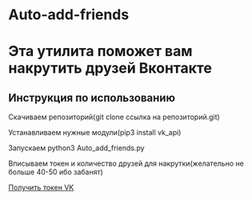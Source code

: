 # Auto-add-friends
<h1>Эта утилита поможет вам накрутить друзей Вконтакте</h1>

<h2>Инструкция по использованию</h2>

<p>Скачиваем репозиторий(git clone ссылка на репозиторий.git)</p>

<p>Устанавливаем нужные модули(pip3 install vk_api)</p>

<p>Запускаем python3 Auto_add_friends.py</p>

<p>Вписываем токен и количество друзей для накрутки(желательно не больше 40-50 ибо забанят)</p>

<p><a href="https://vkhost.github.io/">Получить токен VK</a></>
